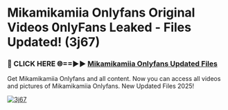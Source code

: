 # Mikamikamiia Onlyfans Original Videos 0nlyFans Leaked - Files Updated! (3j67)

<h3>🔴 CLICK HERE 🌐==►► <a href="https://tinyurl.com/ehrbuxhb" rel="nofollow">Mikamikamiia Onlyfans Updated Files</a></h3>

Get Mikamikamiia Onlyfans and all content. Now you can access all videos and pictures of Mikamikamiia Onlyfans. New Updated Files 2025!

[![3j67](https://i.imgur.com/lVYEuWS.gif)](https://tinyurl.com/ehrbuxhb)

